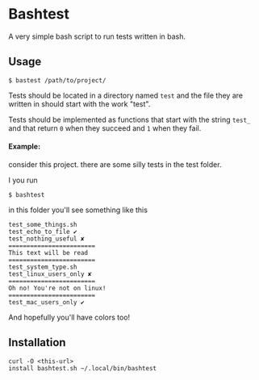 # Bashtest

A very simple bash script to run tests written in bash.

## Usage

`$ bastest /path/to/project/`

Tests should be located in a directory named `test` and the file they are written in should start with the work "test".

Tests should be implemented as functions that start with the string `test_`
and that return `0` when they succeed and `1` when they fail.

#### Example:

consider this project. there are some silly tests in the test folder.

I you run

`$ bashtest`

in this folder you'll see something like this

```
test_some_things.sh
test_echo_to_file ✔
test_nothing_useful ✘
========================
This text will be read
========================
test_system_type.sh
test_linux_users_only ✘
========================
Oh no! You're not on linux!
========================
test_mac_users_only ✔
```

And hopefully you'll have colors too!


## Installation 

```
curl -O <this-url>
install bashtest.sh ~/.local/bin/bashtest
```